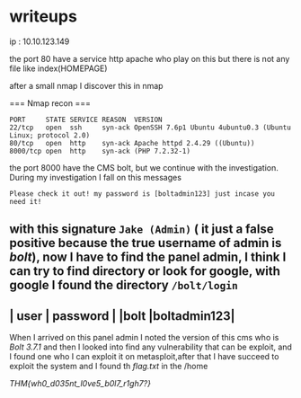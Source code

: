 # writeups

ip : 10.10.123.149


the port 80 have a service http apache who play on this but there is not any file like index(HOMEPAGE)

after a small nmap I discover this in nmap 

=== Nmap recon ===
```
PORT     STATE SERVICE REASON  VERSION
22/tcp   open  ssh     syn-ack OpenSSH 7.6p1 Ubuntu 4ubuntu0.3 (Ubuntu Linux; protocol 2.0)
80/tcp   open  http    syn-ack Apache httpd 2.4.29 ((Ubuntu))
8000/tcp open  http    syn-ack (PHP 7.2.32-1)
```
the port 8000 have the CMS bolt, but we continue with the investigation. During my investigation I fall
on this messages

`Please check it out! my password is [boltadmin123] just incase you need it!` 

with this signature `Jake (Admin)` ( it just a false positive because the true username of admin is *bolt*), 
now I have to find the panel admin, I think I can try to find directory or look for google, with google I found 
the directory `/bolt/login`
--------------------
| user | password |
|bolt  |boltadmin123|
----------------------

When I arrived on this panel admin I noted the version of this cms who is *Bolt 3.7.1* and then I looked 
into find any vulnerability that can be exploit, and I found one who I can exploit it on metasploit,after 
that I have succeed to exploit the system and I found th *flag.txt* in the /home

*THM{wh0_d035nt_l0ve5_b0l7_r1gh7?}*

